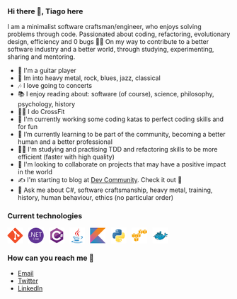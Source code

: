 ### Hi there 👋, Tiago here

I am a minimalist software craftsman/engineer, who enjoys solving problems through code. Passionated about coding, refactoring, evolutionary design, efficiency and 0 bugs 🐱‍💻 On my way to contribute to a better software industry and a better world, through studying, experimenting, sharing and mentoring.

- 🎸 I'm a guitar player
- 🎼 Im into heavy metal, rock, blues, jazz, classical
- 🎶 I love going to concerts
- 📚 I enjoy reading about: software (of course), science, philosophy, psychology, history
- 🏋️‍♂️ I do CrossFit
- 🔭 I'm currently working some coding katas to perfect coding skills and for fun
- 🌱 I’m currently learning to be part of the community, becoming a better human and a better professional
- 👨‍💻 I'm studying and practising TDD and refactoring skills to be more efficient (faster with high quality)
- 👯 I'm looking to collaborate on projects that may have a positive impact in the world
- ✍ I'm starting to blog at [Dev Community](https://dev.to/tgdraugr). Check it out 👀
- 💬 Ask me about C#, software craftsmanship, heavy metal, training, history, human behaviour, ethics (no particular order)

### Current technologies

<div style="display: inline_block">
  <img align="center" alt="git" height="35" width="35" src="https://raw.githubusercontent.com/devicons/devicon/master/icons/git/git-original.svg">&nbsp;&nbsp;
  <img align="center" alt="dotnetcore" height="35" width="35" src="https://raw.githubusercontent.com/devicons/devicon/master/icons/dotnetcore/dotnetcore-original.svg">&nbsp;&nbsp;
  <img align="center" alt="csharp" height="35" width="35" src="https://raw.githubusercontent.com/devicons/devicon/master/icons/csharp/csharp-original.svg">&nbsp;&nbsp;
  <img align="center" alt="java" height="35" width="35" src="https://raw.githubusercontent.com/devicons/devicon/master/icons/java/java-original.svg">&nbsp;&nbsp;
  <img align="center" alt="kotlin" height="35" width="35" src="https://raw.githubusercontent.com/devicons/devicon/master/icons/kotlin/kotlin-original.svg">&nbsp;&nbsp;
  <img align="center" alt="python" height="35" width="35" src="https://raw.githubusercontent.com/devicons/devicon/master/icons/python/python-original.svg">&nbsp;&nbsp;
  <img align="center" alt="aws" height="35" width="35" src="https://raw.githubusercontent.com/devicons/devicon/master/icons/amazonwebservices/amazonwebservices-original.svg">&nbsp;&nbsp;
  <img align="center" alt="docker" height="35" width="35" src="https://raw.githubusercontent.com/devicons/devicon/master/icons/docker/docker-original.svg">
</div>

### How can you reach me 💞️

- [Email](mailto:tiagogabrielsilva0+dev@gmail.com)
- [Twitter](https://twitter.com/tgdraugr)
- [LinkedIn](https://www.linkedin.com/in/tgdraugr/)
